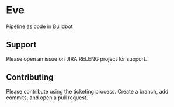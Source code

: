 # Eve

Pipeline as code in Buildbot

## Support

Please open an issue on JIRA RELENG project for support.

## Contributing

Please contribute using the ticketing process. Create a branch, add commits, and open a pull request.
